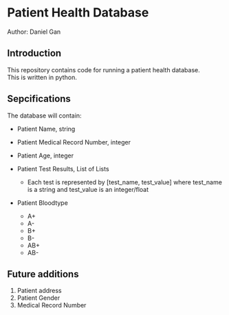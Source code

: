 # Patient Health Database

Author: Daniel Gan

## Introduction
This repository contains code for running a patient health database.  
This is written in python.

## Sepcifications
The database will contain:  
* Patient Name, string
* Patient Medical Record Number, integer
* Patient Age, integer
* Patient Test Results, List of Lists
	- Each test is represented by [test_name, test_value]
	  where test_name is a string and test_value is an integer/float


* Patient Bloodtype
	- A+
	- A-
	- B+
	- B-
	- AB+
	- AB-

## Future additions
1. Patient address
1. Patient Gender
1. Medical Record Number

